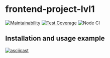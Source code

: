 # frontend-project-lvl1

[![Maintainability](https://api.codeclimate.com/v1/badges/420d0e35b6ad4122ff45/maintainability)](https://codeclimate.com/github/mclyalin/frontend-project-lvl1/maintainability)
[![Test Coverage](https://api.codeclimate.com/v1/badges/420d0e35b6ad4122ff45/test_coverage)](https://codeclimate.com/github/mclyalin/frontend-project-lvl1/test_coverage)
![Node CI](https://github.com/mclyalin/frontend-project-lvl1/workflows/Node%20CI/badge.svg?branch=master)

## Installation and usage example

[![asciicast](https://asciinema.org/a/lauMFJHfsbDiiUx1QBihDgVdA.svg)](https://asciinema.org/a/lauMFJHfsbDiiUx1QBihDgVdA)


